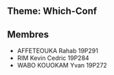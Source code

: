 ## Theme: Which-Conf
## Membres
* AFFETEOUKA Rahab	19P291  
* RIM Kevin Cedric	19P284  
* WABO KOUOKAM Yvan	19P272
